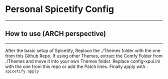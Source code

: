 # Personal Spicetify Config
---
## **How to use** (ARCH perspective)
---
After the basic setup of Spicetify, Replace the ./Themes folder with the one from this Github Repo. If using other Themes, extract the Comfy Folder from ./Themes and move it into your own Themes folder.
Replace config-xpui.ini with the one from this repo or add the Patch lines.
Finally apply with : `spicetify apply`
